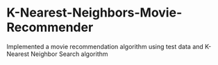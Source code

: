# K-Nearest-Neighbors-Movie-Recommender


Implemented a movie recommendation algorithm using test data and K-Nearest Neighbor Search algorithm 
